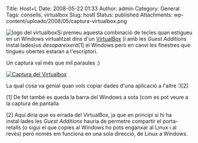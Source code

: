 Title: Host+L
Date: 2008-05-22 01:33
Author: admin
Category: General
Tags: consells, virtualbox
Slug: hostl
Status: published
Attachments: wp-content/uploads/2008/05/captura-virtualbox.png

<img src="http://gil.badall.net/wp-content/uploads/2008/03/vbox.png" data-align="right" alt="logo del virtualbox" />Si premeu aquesta combinació de tecles quan estigueu en un Windows virtualitzat dins d'un <a href="http://virtualbox.org/" target="_blank" rel="noopener">VirtualBox</a> (i amb les *Guest Additions* instal·lades)us *desapareixerà*\[1\] el Windows però en canvi les finestres que tingueu obertes estaran a l'escriptori.

Un captura val més que mil paraules :)

[![Captura del Virtualbox](http://gil.badall.net/wp-content/uploads/2008/05/captura-virtualbox.thumbnail.png)]({static}wp-content/uploads/2008/05/captura-virtualbox.png "Captura del Virtualbox")

La qual cosa va genial quan vols copiar dades d'una aplicació a l'altre :)\[2\]

\[1\] De fet també es queda la barra del Windows a sota (com es pot veure a la captura de pantalla

\[2\] Aquí diria que es errada del VirtualBox, ja que en principi si hi ha instal·lades les *Guest Additions* hauria de permetre compartir el porta-retalls (o sigui el que copies al Windows ho pots enganxar al Linux i al revés) però només em funciona en una sola direcció, de Linux a Windows.
